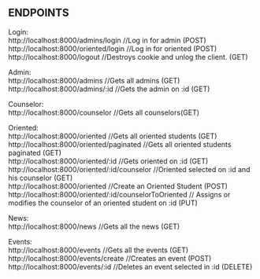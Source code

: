 ## ENDPOINTS

Login:<br>
http://localhost:8000/admins/login //Log in for admin (POST)<br>
http://localhost:8000/oriented/login //Log in for oriented (POST)<br>
http://localhost:8000/logout //Destroys cookie and unlog the client. (GET)<br>

Admin:<br>
http://localhost:8000/admins //Gets all admins (GET)<br>
http://localhost:8000/admins/:id //Gets the admin on :id (GET)<br>

Counselor:<br>
http://localhost:8000/counselor //Gets all counselors(GET)<br>

Oriented:<br>
http://localhost:8000/oriented //Gets all oriented students (GET)<br>
http://localhost:8000/oriented/paginated //Gets all oriented students paginated (GET)<br>
http://localhost:8000/oriented/:id //Gets oriented on :id (GET)<br>
http://localhost:8000/oriented/:id/counselor //Oriented selected on :id and his counselor (GET)<br>
http://localhost:8000/oriented //Create an Oriented Student (POST)<br>
http://localhost:8000/oriented/:id/counselorToOriented // Assigns or modifies the counselor of an oriented student on :id (PUT)<br>

News: <br>
http://localhost:8000/news //Gets all the news (GET)<br>

Events: <br>
http://localhost:8000/events //Gets all the events (GET)<br>
http://localhost:8000/events/create //Creates an event (POST)<br>
http://localhost:8000/events/:id //Deletes an event selected in :id (DELETE)<br>
